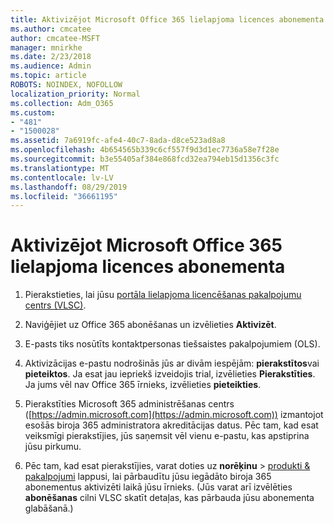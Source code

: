 ```yaml
---
title: Aktivizējot Microsoft Office 365 lielapjoma licences abonementa
ms.author: cmcatee
author: cmcatee-MSFT
manager: mnirkhe
ms.date: 2/23/2018
ms.audience: Admin
ms.topic: article
ROBOTS: NOINDEX, NOFOLLOW
localization_priority: Normal
ms.collection: Adm_O365
ms.custom:
- "481"
- "1500028"
ms.assetid: 7a6919fc-afe4-40c7-8ada-d8ce523ad8a8
ms.openlocfilehash: 4b654565b339c6cf557f9d3d1ec7736a58e7f28e
ms.sourcegitcommit: b3e55405af384e868fcd32ea794eb15d1356c3fc
ms.translationtype: MT
ms.contentlocale: lv-LV
ms.lasthandoff: 08/29/2019
ms.locfileid: "36661195"
---
```

# <a name="activating-a-microsoft-office-365-volume-license-subscription"></a>Aktivizējot Microsoft Office 365 lielapjoma licences abonementa

1. Pierakstieties, lai jūsu [portāla lielapjoma licencēšanas pakalpojumu centrs (VLSC)](http://go.microsoft.com/fwlink/p/?LinkId=329762).

2. Naviģējiet uz Office 365 abonēšanas un izvēlieties **Aktivizēt**.

3. E-pasts tiks nosūtīts kontaktpersonas tiešsaistes pakalpojumiem (OLS).

4. Aktivizācijas e-pastu nodrošinās jūs ar divām iespējām: **pierakstītos**vai **pieteiktos**. Ja esat jau iepriekš izveidojis trial, izvēlieties **Pierakstīties**. Ja jums vēl nav Office 365 īrnieks, izvēlieties **pieteikties**.

5. Pierakstīties Microsoft 365 administrēšanas centrs ([https://admin.microsoft.com](https://admin.microsoft.com)) izmantojot esošās biroja 365 administratora akreditācijas datus. Pēc tam, kad esat veiksmīgi pierakstījies, jūs saņemsit vēl vienu e-pastu, kas apstiprina jūsu pirkumu.

6. Pēc tam, kad esat pierakstījies, varat doties uz **norēķinu** \> [produkti & pakalpojumi](https://go.microsoft.com/fwlink/p/?linkid=842054) lappusi, lai pārbaudītu jūsu iegādāto biroja 365 abonementus aktivizēti laikā jūsu īrnieks. (Jūs varat arī izvēlēties **abonēšanas** cilni VLSC skatīt detaļas, kas pārbauda jūsu abonementa glabāšanā.)